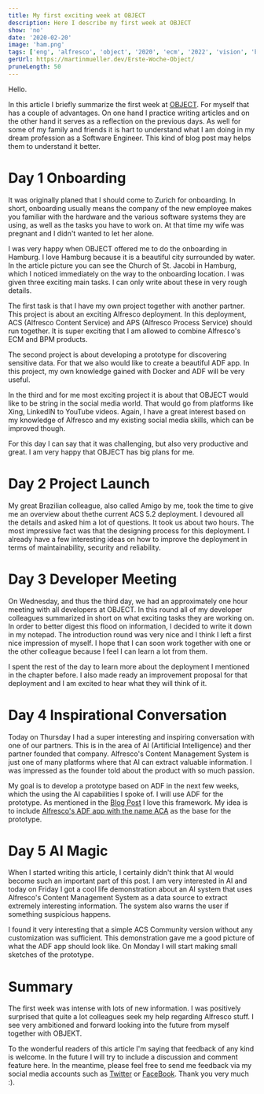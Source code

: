 ```yaml
---
title: My first exciting week at OBJECT
description: Here I describe my first week at OBJECT
show: 'no'
date: '2020-02-20'
image: 'ham.png'
tags: ['eng', 'alfresco', 'object', '2020', 'ecm', '2022', 'vision', 'bpm', 'hamburg', 'onboarding']
gerUrl: https://martinmueller.dev/Erste-Woche-Object/
pruneLength: 50
---
```


Hello.

In this article I briefly summarize the first week at [OBJECT](https://www.object.ch). For myself that has a couple of advantages. On one hand I practice writing articles and on the other hand it serves as a reflection on the previous days. As well for some of my family and friends it is hart to understand what I am doing in my dream profession as a Software Engineer. This kind of blog post may helps them to understand it better.

# Day 1 Onboarding

It was originally planed that I should come to Zurich for onboarding. In short, onboarding usually means the company of the new employee makes you familiar with the hardware and the various software systems they are using, as well as the tasks you have to work on. At that time my wife was pregnant and I didn't wanted to let her alone.

I was very happy when OBJECT offered me to do the onboarding in Hamburg. I love Hamburg because it is a beautiful city surrounded by water. In the article picture you can see the Church of St. Jacobi in Hamburg, which I noticed immediately on the way to the onboarding location. I was given three exciting main tasks. I can only write about these in very rough details.

The first task is that I have my own project together with another partner. This project is about an exciting Alfresco deployment. In this deployment, ACS (Alfresco Content Service) and APS (Alfresco Process Service) should run together. It is super exciting that I am allowed to combine Alfresco's ECM and BPM products.

The second project is about developing a prototype for discovering sensitive data. For that we also would like to create a beautiful ADF app. In this project, my own knowledge gained with Docker and ADF will be very useful.

In the third and for me most exciting project it is about that OBJECT would like to be string in the social media world. That would go from platforms like Xing, LinkedIN to YouTube videos. Again, I have a great interest based on my knowledge of Alfresco and my existing social media skills, which can be improved though.

For this day I can say that it was challenging, but also very productive and great. I am very happy that OBJECT has big plans for me.

# Day 2 Project Launch
My great Brazilian colleague, also called Amigo by me, took the time to give me an overview about thethe current ACS 5.2 deployment. I devoured all the details and asked him a lot of questions. It took us about two hours. The most impressive fact was that the designing process for this deployment. I already have a few interesting ideas on how to improve the deployment in terms of maintainability, security and reliability.

# Day 3 Developer Meeting
On Wednesday, and thus the third day, we had an approximately one hour meeting with all developers at OBJECT. In this round all of my developer colleagues summarized in short on what exciting tasks they are working on. In order to better digest this flood on information, I decided to write it down in my notepad. The introduction round was very nice and I think I left a first nice impression of myself. I hope that I can soon work together with one or the other colleague because I feel I can learn a lot from them.

I spent the rest of the day to learn more about the deployment I mentioned in the chapter before. I also made ready an improvement proposal for that deployment and I am excited to hear what they will think of it.

# Day 4 Inspirational Conversation
Today on Thursday I had a super interesting and inspiring conversation with one of our partners. This is in the area of ​​AI (Artificial Intelligence) and ther partner founded that company. Alfresco's Content Management System is just one of many platforms where that AI can extract valuable information. I was impressed as the founder told about the product with so much passion.

My goal is to develop a prototype based on ADF in the next few weeks, which the using the AI capabilities I spoke of. I will use ADF for the prototype. As mentioned in the [Blog Post](https://martinmueller.dev/Object-CH-eng/) I love this framework. My idea is to include [Alfresco's ADF app with the name ACA](https://github.com/Alfresco/alfresco-content-app) as the base for the prototype.

# Day 5 AI Magic
When I started writing this article, I certainly didn't think that AI would become such an important part of this post. I am very interested in AI and today on Friday I got a cool life demonstration about an AI system that uses Alfresco's Content Management System as a data source to extract extremely interesting information. The system also warns the user if something suspicious happens.

I found it very interesting that a simple ACS Community version without any customization was sufficient. This demonstration gave me a good picture of what the ADF app should look like. On Monday I will start making small sketches of the prototype.

# Summary
The first week was intense with lots of new information. I was positively surprised that quite a lot colleagues seek my help regarding Alfresco stuff. I see very ambitioned and forward looking into the future from myself together with OBJEKT.

To the wonderful readers of this article I'm saying that feedback of any kind is welcome. In the future I will try to include a discussion and comment feature here. In the meantime, please feel free to send me feedback via my social media accounts such as [Twitter](https://twitter.com/MartinMueller_) or [FaceBook](https://www.facebook.com/martin.muller.10485). Thank you very much :).